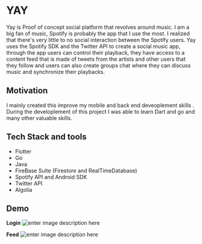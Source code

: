 # YAY
Yay is Proof of concept social platform that revolves around music. I am a big fan of music, Spotify is probably the app that I use the most. I realized that there's very little to no social interaction between the Spotify users. Yay uses the Spotify SDK and the Twitter API to create a social music app, through the app users can control their playback, they have access to a content feed that is made of tweets from the artists and other users that they follow and users can also create groups chat where they can discuss music and synchronize their playbacks.

## Motivation

I mainly created this improve my mobile and back end  deveoplement skills . During the developlement of this project I was able to learn Dart and go and many other valuable skills.

## Tech Stack and tools

 - Flutter
 - Go
 - Java
 - FireBase Suite (Firestore and RealTimeDatabase)
 - Spotify API and Android SDK
 - Twitter API
 - Algolia
 
## Demo

**Login**
![enter image description here](https://i.ibb.co/dBxXrpR/login-gif.gif)

**Feed**
![enter image description here](https://i.ibb.co/3NtVbjf/GIF-210113-160021-1.gif)

